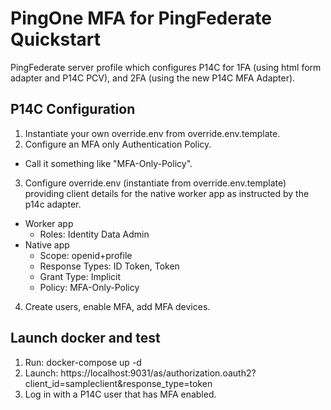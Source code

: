 # PingOne MFA for PingFederate Quickstart

PingFederate server profile which configures P14C for 1FA (using html form adapter and P14C PCV), and 2FA (using the new P14C MFA Adapter).

## P14C Configuration
1. Instantiate your own override.env from override.env.template.
2. Configure an MFA only Authentication Policy.
  - Call it something like "MFA-Only-Policy".
3. Configure override.env (instantiate from override.env.template) providing client details for the native worker app as instructed by the p14c adapter.
  - Worker app
    - Roles: Identity Data Admin
  - Native app
    - Scope: openid+profile
    - Response Types: ID Token, Token
    - Grant Type: Implicit
    - Policy: MFA-Only-Policy
4. Create users, enable MFA, add MFA devices.

## Launch docker and test

1. Run: docker-compose up -d
2. Launch: https://localhost:9031/as/authorization.oauth2?client_id=sampleclient&response_type=token
3. Log in with a P14C user that has MFA enabled.
